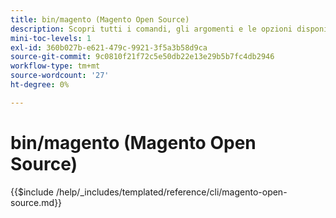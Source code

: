 ```yaml
---
title: bin/magento (Magento Open Source)
description: Scopri tutti i comandi, gli argomenti e le opzioni disponibili per lo strumento da riga di comando bin/magento del Magento Open Source.
mini-toc-levels: 1
exl-id: 360b027b-e621-479c-9921-3f5a3b58d9ca
source-git-commit: 9c0810f21f72c5e50db22e13e29b5b7fc4db2946
workflow-type: tm+mt
source-wordcount: '27'
ht-degree: 0%

---
```


# bin/magento (Magento Open Source)

{{$include /help/_includes/templated/reference/cli/magento-open-source.md}}
